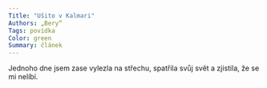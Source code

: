 ```yaml
---
Title: "Ušito v Kalmari"
Authors: „Bery“
Tags: povídka
Color: green
Summary: článek
---
```

Jednoho dne jsem zase vylezla na střechu, spatřila svůj svět a zjistila,
že se mi nelíbí.
